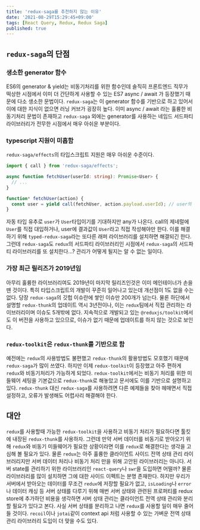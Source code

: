 ```yaml
---
title: 'redux-saga를 추천하지 않는 이유'
date: '2021-08-29T15:29:45+09:00'
tags: [React Query, Redux, Redux Saga]
published: true
---
```


## `redux-saga`의 단점

### 생소한 generator 함수

ES6의 generator & yield는 비동기처리를 위한 함수인데 솔직히 프론트엔드 직무가 떡상한 시점에서 이미 더 간단하게 사용할 수 있는 ES7 async / await 가 등장했기 때문에 다소 생소한 문법이다. `redux-saga`는 이 generator 함수를 기반으로 하고 있어서 이에 대한 지식이 없으면 러닝 커브가 굉장히 높다. 이미 async / await 라는 훌륭한 비동기처리 문법이 존재하고 `redux-saga` 외에는 generator를 사용하는 네임드 서드파티 라이브러리가 전무한 시점에서 매우 아쉬운 부분이다.

### typescript 지원이 미흡함

`redux-saga/effects`의 타입스크립트 지원은 매우 아쉬운 수준이다.

```ts
import { call } from 'redux-saga/effects';

async function fetchUser(userId: string): Promise<User> {
  // ...
}

function* fetchUser(action) {
  const user = yield call(fetchUser, action.payload.userId); // user의 타입이 any
}
```

자동 타입 유추로 `user`가 `User`타입이기를 기대하지만 any가 나온다. call의 제네럴에 `User`를 직접 대입하거나, user에 결과값이 `User`라고 직접 작성해야만 한다.
이를 해결하기 위해 `typed-redux-saga`라는 또다른 래퍼 라이브러리를 설치하면 해결되긴 한다. 그런데 `redux-saga`도 `redux`의 서드파티 라이브러리인 시점에서 `redux-saga`의 서드파티 라이브러리를 또 설치한다...? 관리가 어떻게 될지는 알 수 없는 일이다.

### 가장 최근 릴리즈가 2019년임

아무리 훌륭한 라이브러리여도 2019년이 마지막 릴리즈인것은 이미 메인테이너가 손을 뗀 것이다. 특히 타입스크립트의 개발이 꾸준히 일어나고 있는데 개선점이 1도 없을 수는 없다. 당장 `redux-saga`의 깃헙 이슈란에 쌓인 이슈만 200개가 넘는다.
물론 하단에서 설명할 `redux-thunk`의 업데이트 역시 3년전이나, 이는 `redux`팀에서 직접 관리하는 라이브러리이며 이슈도 5개밖에 없다. 지속적으로 개발되고 있는 `@reduxjs/toolkit`에서도 이 버전을 사용하고 있으므로, 이슈가 없기 때문에 업데이트를 하지 않는 것으로 보인다.

### `redux-toolkit`은 `redux-thunk`를 기반으로 함

예전에는 `redux`의 사용방법도 불편했고 `redux-thunk`의 활용방법도 모호했기 때문에 `redux-saga`가 많이 쓰였다. 하지만 이제 `redux-toolkit`이 등장했고 아주 편하게 `redux`와 비동기처리가 가능하게 되었다. `redux-toolkit`에서는 비동기 처리를 위한 미들웨어 세팅을 기본값으로 `redux-thunk`로 해놓았고 문서에도 이를 기반으로 설명하고 있다. `redux-thunk` 대신 `redux-saga`를 사용하려면 다른 예제들을 찾아 헤매면서 직접 설정하고, 오류가 발생해도 어렵사리 해결해야 한다.

## 대안

`redux`를 사용할때 가능한 `redux-toolkit`을 사용하고 비동기 처리가 필요하다면 툴킷에 내장된 `redux-thunk`를 사용하자.
그런데 만약 서버 데이터를 비동기로 받아오기 위해 `redux`와 비동기 미들웨어가 필요한 상황이라면 이를 `redux`로 해결한다는 생각을 고심해 볼 필요가 있다. 물론 `redux`는 아주 훌륭한 클라이언트 사이드 전역 상태 관리 라이브러리지만 서버 데이터 처리나 비동기 처리 만을 위해 고안된 라이브러리는 아니다.
서버 state를 관리하기 위한 라이브러리인 `react-query`나 `swr`을 도입하면 어떨까? 물론 라이브러리를 많이 설치하면 그에 대한 사이드 이펙트는 분명 존재한다. 하지만 우리가 서버에서 받아오는 데이터를 무조건 `redux`에 저장할 필요가 없고, `isLoading`나 `error`나 데이터 캐싱 등 서버 상태를 다루기 위해 매번 서버 상태와 관련된 프로퍼티를 redux store에 추가하던 비용을 생각하면 서버 상태 관리는 클라이언트 전역 상태 관리와 분리할 필요가 있다고 본다.
사실 서버 상태를 분리하고 나면 `redux`를 사용할 일이 매우 줄어들 것이다. `recoil`이나 `jotai`같이 context api 처럼 사용할 수 있는 가벼운 전역 상태 관리 라이브러리 도입이 더 맞을 수도 있다.
